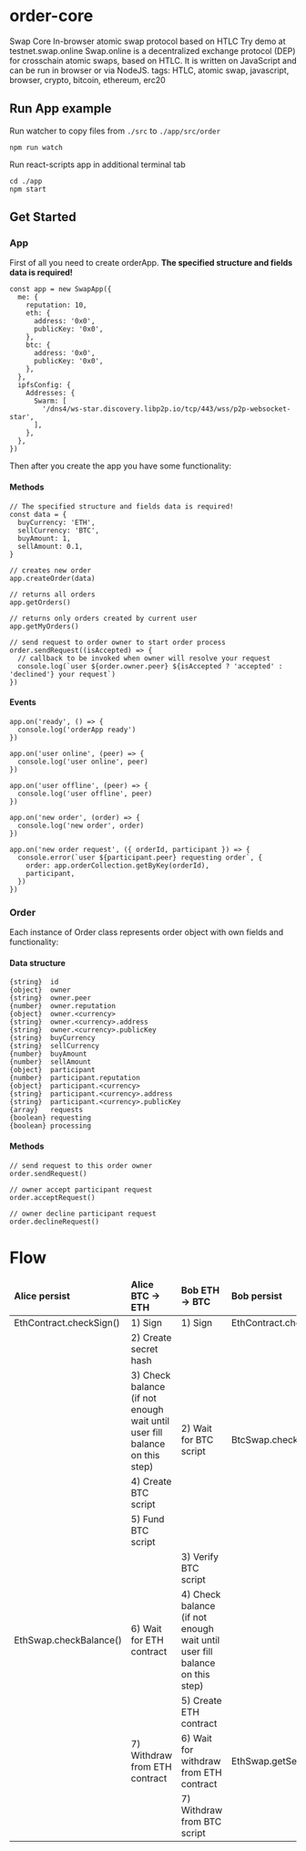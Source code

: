 # order-core
Swap Core
In-browser atomic swap protocol based on HTLC
Try demo at testnet.swap.online
Swap.online is a decentralized exchange protocol (DEP) for crosschain atomic swaps, based on HTLC. It is written on JavaScript and can be run in browser or via NodeJS.
tags: HTLC, atomic swap, javascript, browser, crypto, bitcoin, ethereum, erc20


## Run App example

Run watcher to copy files from `./src` to `./app/src/order`
```
npm run watch
```

Run react-scripts app in additional terminal tab
```
cd ./app
npm start
```


## Get Started

### App

First of all you need to create orderApp. **The specified structure and fields data is required!**

```
const app = new SwapApp({
  me: {
    reputation: 10,
    eth: {
      address: '0x0',
      publicKey: '0x0',
    },
    btc: {
      address: '0x0',
      publicKey: '0x0',
    },
  },
  ipfsConfig: {
    Addresses: {
      Swarm: [
        '/dns4/ws-star.discovery.libp2p.io/tcp/443/wss/p2p-websocket-star',
      ],
    },
  },
})
```

Then after you create the app you have some functionality:

#### Methods

```
// The specified structure and fields data is required!
const data = {
  buyCurrency: 'ETH',
  sellCurrency: 'BTC',
  buyAmount: 1,
  sellAmount: 0.1,
}

// creates new order
app.createOrder(data)
```

```
// returns all orders
app.getOrders()
```

```
// returns only orders created by current user
app.getMyOrders()
```

```
// send request to order owner to start order process
order.sendRequest((isAccepted) => {
  // callback to be invoked when owner will resolve your request
  console.log(`user ${order.owner.peer} ${isAccepted ? 'accepted' : 'declined'} your request`)
})
```

#### Events

```
app.on('ready', () => {
  console.log('orderApp ready')
})

app.on('user online', (peer) => {
  console.log('user online', peer)
})

app.on('user offline', (peer) => {
  console.log('user offline', peer)
})

app.on('new order', (order) => {
  console.log('new order', order)
})

app.on('new order request', ({ orderId, participant }) => {
  console.error(`user ${participant.peer} requesting order`, {
    order: app.orderCollection.getByKey(orderId),
    participant,
  })
})
```


### Order

Each instance of Order class represents order object with own fields and functionality:

#### Data structure

```
{string}  id
{object}  owner
{string}  owner.peer
{number}  owner.reputation
{object}  owner.<currency>
{string}  owner.<currency>.address
{string}  owner.<currency>.publicKey
{string}  buyCurrency
{string}  sellCurrency
{number}  buyAmount
{number}  sellAmount
{object}  participant
{number}  participant.reputation
{object}  participant.<currency>
{string}  participant.<currency>.address
{string}  participant.<currency>.publicKey
{array}   requests
{boolean} requesting
{boolean} processing
```

#### Methods

```
// send request to this order owner
order.sendRequest()
```

```
// owner accept participant request
order.acceptRequest()
```

```
// owner decline participant request
order.declineRequest()
```


# Flow

<table>
  <thead style="font-weight: bold;">
    <tr>
      <td>Alice persist</td>
      <td>Alice <b>BTC -> ETH</b></td>
      <td>Bob <b>ETH -> BTC</b></td>
      <td>Bob persist</td>
    </tr>
  </thead>
  <tbody>
    <tr>
      <td>EthContract.checkSign()</td>
      <td>1) Sign</td>
      <td>1) Sign</td>
      <td>EthContract.checkSign()</td>
    </tr>
    <tr>
      <td></td>
      <td>2) Create secret hash</td>
      <td rowspan="4">2) Wait for BTC script</td>
      <td rowspan="4">BtcSwap.checkBalance()</td>
    </tr>
    <tr>
      <td></td>
      <td>3) Check balance (if not enough wait until user fill balance on this step)</td>
      <!--td></td-->
      <!--td></td-->
    </tr>
    <tr>
      <td></td>
      <td>4) Create BTC script</td>
      <!--td></td-->
      <!--td></td-->
    </tr>
    <tr>
      <td></td>
      <td>5) Fund BTC script</td>
      <!--td></td-->
      <!--td></td-->
    </tr>
    <tr>
      <td rowspan="3">EthSwap.checkBalance()</td>
      <td rowspan="3">6) Wait for ETH contract</td>
      <td>3) Verify BTC script</td>
      <td></td>
    </tr>
    <tr>
      <!--td></td-->
      <!--td></td-->
      <td>4) Check balance (if not enough wait until user fill balance on this step)</td>
      <td></td>
    </tr>
    <tr>
      <!--td></td-->
      <!--td></td-->
      <td>5) Create ETH contract</td>
      <td></td>
    </tr>
    <tr>
      <td></td>
      <td>7) Withdraw from ETH contract</td>
      <td>6) Wait for withdraw from ETH contract</td>
      <td>EthSwap.getSecret()</td>
    </tr>
    <tr>
      <td></td>
      <td></td>
      <td>7) Withdraw from BTC script</td>
      <td></td>
    </tr>
  </tbody>
</table>
